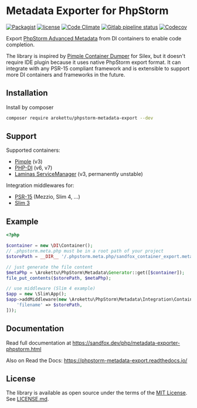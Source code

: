 # Metadata Exporter for PhpStorm

[![Packagist]][Packagist Link]
[![license]][MIT License]
[![Code Climate]][Code Climate Link]
[![Gitlab pipeline status]][pipelines]
[![Codecov]][codecov link]

[Packagist]: https://img.shields.io/packagist/v/arokettu/phpstorm-metadata-export.svg?style=flat-square
[license]: https://img.shields.io/github/license/arokettu/phpstorm-metadata-export.svg?style=flat-square
[Code Climate]: https://img.shields.io/codeclimate/maintainability/sandfoxme/phpstorm-metadata-export.svg?style=flat-square
[Gitlab pipeline status]: https://img.shields.io/gitlab/pipeline/sandfox/phpstorm-metadata-export/master.svg?style=flat-square
[Codecov]: https://img.shields.io/codecov/c/gl/sandfox/phpstorm-metadata-export?style=flat-square

[Packagist Link]: https://packagist.org/packages/arokettu/phpstorm-metadata-export
[pipelines]: https://gitlab.com/sandfox/phpstorm-metadata-export/-/pipelines
[codecov link]: https://codecov.io/gl/sandfox/phpstorm-metadata-export/
[Code Climate Link]: https://codeclimate.com/github/sandfoxme/phpstorm-metadata-export

Export [PhpStorm Advanced Metadata] from DI containers to enable code completion.

The library is inspired by [Pimple Container Dumper] for Silex,
but it doesn't require IDE plugin because it uses native PhpStorm export format.
It can integrate with any PSR-15 compliant framework
and is extensible to support more DI containers and frameworks in the future.

[PhpStorm Advanced Metadata]: https://confluence.jetbrains.com/display/PhpStorm/PhpStorm+Advanced+Metadata
[Pimple Container Dumper]: https://github.com/Sorien/silex-pimple-dumper

## Installation

Install by composer

```sh
composer require arokettu/phpstorm-metadata-export --dev
```

## Support

Supported containers:

* [Pimple] (v3)
* [PHP-DI] (v6, v7)
* [Laminas ServiceManager] (v3, permanently unstable)

Integration middlewares for:

* [PSR-15] (Mezzio, Slim 4, ...)
* [Slim 3]

[Pimple]:   https://github.com/silexphp/Pimple
[PHP-DI]:   http://php-di.org/
[Laminas ServiceManager]:   https://docs.laminas.dev/laminas-servicemanager/
[Slim 3]:   https://www.slimframework.com/
[PSR-15]:   https://www.php-fig.org/psr/psr-15/

## Example

```php
<?php

$container = new \DI\Container();
// .phpstorm.meta.php must be in a root path of your project
$storePath = __DIR__ '/.phpstorm.meta.php/sandfox_container_export.meta.php';

// just generate the file content
$metaPhp = \Arokettu\PhpStorm\Metadata\Generator::get([$container]);
file_put_contents($storePath, $metaPhp);

// use middleware (Slim 4 example)
$app = new \Slim\App();
$app->addMiddleware(new \Arokettu\PhpStorm\Metadata\Integration\ContainerExportMiddleware($container, [
    'filename' => $storePath,
]));
```

## Documentation

Read full documentation at <https://sandfox.dev/php/metadata-exporter-phpstorm.html>

Also on Read the Docs: <https://phpstorm-metadata-export.readthedocs.io/>

## License

The library is available as open source under the terms of the [MIT License].
See [LICENSE.md][MIT License].

[MIT License]: ./LICENSE.md
